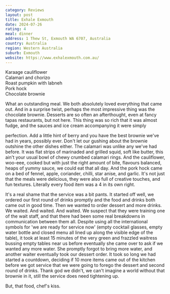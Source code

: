 ```yaml
---
category: Reviews
layout: post
title: Exhale Exmouth
date: 2024-07-26
rating: 4
meal: dinner
address: 1 Thew St, Exmouth WA 6707, Australia
country: Australia
region: Western Australia
suburb: Exmouth
website: https://www.exhalexmouth.com.au/
---
```

Karaage cauliflower  
Calamari and chorizo  
Roast pumpkin with labneh  
Pork hock  
Chocolate brownie  

What an outstanding meal. We both absolutely loved everything that came out. And in a surprise twist, perhaps the most impressive thing was the chocolate brownie. Desserts are so often an afterthought, even at fancy tapas restaurants, but not here. This thing was so rich that it was almost fudge, and the sauces and ice cream accompanying it were simply 

perfection. Add a little hint of berry and you have the best brownie we've had in years, possibly ever. Don't let our gushing about the brownie outshine the other dishes either. The calamari was unlike any we've had before. It was flat strips of marinaded and grilled squid, soft like butter, this ain't your usual bowl of chewy crumbed calamari rings. And the cauliflower, woo-eee, cooked but with just the right amount of bite, flavours balanced, heaps of yummy sauce, we could eat that all day. And the pork hock came on a bed of fennel, apple, coriander, chilli, star anise, and garlic. It's not just that the meals were delicious, they were also full of creative touches, and fun textures. Literally every food item was a 4 in its own right. 

It's a real shame that the service was a bit pants. It started off well, we ordered our first round of drinks promptly and the food and drinks both came out in good time. Then we wanted to order dessert and more drinks. We waited. And waited. And waited. We suspect that they were training one of the wait staff, and that there had been some real breakdowns in communication between them all. Despite using all the international symbols for 'we are ready for service now' (empty cocktail glasses, empty water bottle and closed menu all lined up along the visible edge of the table), it took at least 15 minutes of the very green and frazzled waitress bussing empty tables near us before eventually she came over to ask if we wanted any more water. She promptly forgot to bring more water, and another waiter eventually took our dessert order. It took so long we had started a countdown, deciding if 10 more items came out of the kitchen before we got service that we were going to forego the dessert and second round of drinks. Thank god we didn't, we can't imagine a world without that brownie in it, still the service does need tightening up. 

But, that food, chef's kiss.
